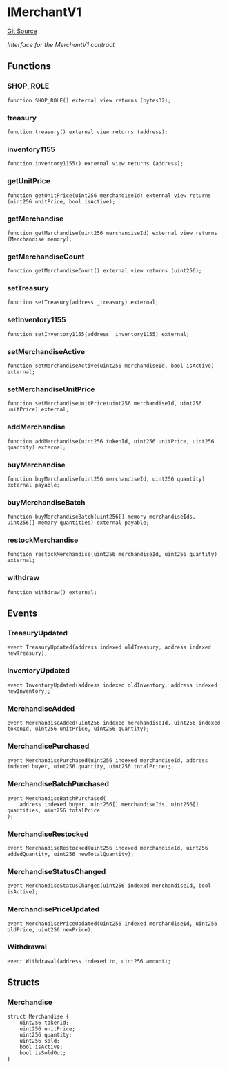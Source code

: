 # IMerchantV1
[Git Source](https://github.com//Team3dVidyaGames/InventoryContractV3_erc1155/blob/1ea082fa7a0e0f6b1f2f48334e6587a529352f75/src/contracts/interfaces/IMerchantV1.sol)

*Interface for the MerchantV1 contract*


## Functions
### SHOP_ROLE


```solidity
function SHOP_ROLE() external view returns (bytes32);
```

### treasury


```solidity
function treasury() external view returns (address);
```

### inventory1155


```solidity
function inventory1155() external view returns (address);
```

### getUnitPrice


```solidity
function getUnitPrice(uint256 merchandiseId) external view returns (uint256 unitPrice, bool isActive);
```

### getMerchandise


```solidity
function getMerchandise(uint256 merchandiseId) external view returns (Merchandise memory);
```

### getMerchandiseCount


```solidity
function getMerchandiseCount() external view returns (uint256);
```

### setTreasury


```solidity
function setTreasury(address _treasury) external;
```

### setInventory1155


```solidity
function setInventory1155(address _inventory1155) external;
```

### setMerchandiseActive


```solidity
function setMerchandiseActive(uint256 merchandiseId, bool isActive) external;
```

### setMerchandiseUnitPrice


```solidity
function setMerchandiseUnitPrice(uint256 merchandiseId, uint256 unitPrice) external;
```

### addMerchandise


```solidity
function addMerchandise(uint256 tokenId, uint256 unitPrice, uint256 quantity) external;
```

### buyMerchandise


```solidity
function buyMerchandise(uint256 merchandiseId, uint256 quantity) external payable;
```

### buyMerchandiseBatch


```solidity
function buyMerchandiseBatch(uint256[] memory merchandiseIds, uint256[] memory quantities) external payable;
```

### restockMerchandise


```solidity
function restockMerchandise(uint256 merchandiseId, uint256 quantity) external;
```

### withdraw


```solidity
function withdraw() external;
```

## Events
### TreasuryUpdated

```solidity
event TreasuryUpdated(address indexed oldTreasury, address indexed newTreasury);
```

### InventoryUpdated

```solidity
event InventoryUpdated(address indexed oldInventory, address indexed newInventory);
```

### MerchandiseAdded

```solidity
event MerchandiseAdded(uint256 indexed merchandiseId, uint256 indexed tokenId, uint256 unitPrice, uint256 quantity);
```

### MerchandisePurchased

```solidity
event MerchandisePurchased(uint256 indexed merchandiseId, address indexed buyer, uint256 quantity, uint256 totalPrice);
```

### MerchandiseBatchPurchased

```solidity
event MerchandiseBatchPurchased(
    address indexed buyer, uint256[] merchandiseIds, uint256[] quantities, uint256 totalPrice
);
```

### MerchandiseRestocked

```solidity
event MerchandiseRestocked(uint256 indexed merchandiseId, uint256 addedQuantity, uint256 newTotalQuantity);
```

### MerchandiseStatusChanged

```solidity
event MerchandiseStatusChanged(uint256 indexed merchandiseId, bool isActive);
```

### MerchandisePriceUpdated

```solidity
event MerchandisePriceUpdated(uint256 indexed merchandiseId, uint256 oldPrice, uint256 newPrice);
```

### Withdrawal

```solidity
event Withdrawal(address indexed to, uint256 amount);
```

## Structs
### Merchandise

```solidity
struct Merchandise {
    uint256 tokenId;
    uint256 unitPrice;
    uint256 quantity;
    uint256 sold;
    bool isActive;
    bool isSoldOut;
}
```

